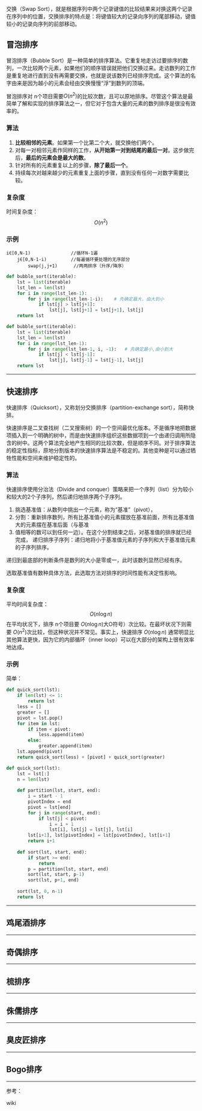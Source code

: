 交换（Swap Sort），就是根据序列中两个记录键值的比较结果来对换这两个记录在序列中的位置，交换排序的特点是：将键值较大的记录向序列的尾部移动，键值较小的记录向序列的前部移动。

## 冒泡排序

冒泡排序（Bubble Sort）是一种简单的排序算法。它重复地走访过要排序的数列，一次比较两个元素，如果他们的顺序错误就把他们交换过来。走访数列的工作是重复地进行直到没有再需要交换，也就是说该数列已经排序完成。这个算法的名字由来是因为越小的元素会经由交换慢慢“浮”到数列的顶端。

冒泡排序对 n个项目需要$O(n^2)$的比较次数，且可以原地排序。尽管这个算法是最简单了解和实现的排序算法之一，但它对于包含大量的元素的数列排序是很没有效率的。

### 算法

1. **比较相邻的元素**。如果第一个比第二个大，就交换他们两个。
2. 对每一对相邻元素作同样的工作，**从开始第一对到结尾的最后一对**。这步做完后，**最后的元素会是最大的数**。
3. 针对所有的元素重复以上的步骤，**除了最后一个**。
4. 持续每次对越来越少的元素重复上面的步骤，直到没有任何一对数字需要比较。

### 复杂度

时间复杂度：
$$
O(n^2)
$$

### 示例

```text
i∈[0,N-1)           	//循环N-1遍
	j∈[0,N-1-i)    	 	//每遍循环要处理的无序部分
		swap(j,j+1) 	 //两两排序（升序/降序）
```

```python
def bubble_sort(iterable):
    lst = list(iterable)
    lst_len = len(lst)
    for i in range(lst_len-1):
        for j in range(lst_len-1-i):	# 先确定最大，由大到小
            if lst[j] > lst[j+1]:
                lst[j], lst[j+1] = lst[j+1], lst[j]
    return lst

def bubble_sort(iterable):
    lst = list(iterable)
    lst_len = len(lst)
    for i in range(lst_len-1):
        for j in range(lst_len-1, i, -1):	# 先确定最小,由小到大
            if lst[j] < lst[j-1]:
                lst[j], lst[j-1] = lst[j-1], lst[j]
    return lst
```

***

## 快速排序

快速排序（Quicksort），又称划分交换排序（partition-exchange sort），简称快排。

快速排序是二叉查找树（二叉搜索树）的一个空间最优化版本。不是循序地把数据项插入到一个明确的树中，而是由快速排序组织这些数据项到一个由递归调用所隐含的树中。这两个算法完全地产生相同的比较次数，但是顺序不同。对于排序算法的稳定性指标，原地分割版本的快速排序算法是不稳定的。其他变种是可以通过牺牲性能和空间来维护稳定性的。 

### 算法

快速排序使用分治法（Divide and conquer）策略来把一个序列（list）分为较小和较大的2个子序列，然后递归地排序两个子序列。 

1. 挑选基准值：从数列中挑出一个元素，称为“基准”（pivot），
2. 分割：重新排序数列，所有比基准值小的元素摆放在基准前面，所有比基准值大的元素摆在基准后面（与基准
3. 值相等的数可以到任何一边）。在这个分割结束之后，对基准值的排序就已经完成，
   递归排序子序列：递归地将小于基准值元素的子序列和大于基准值元素的子序列排序。

递归到最底部的判断条件是数列的大小是零或一，此时该数列显然已经有序。 

选取基准值有数种具体方法，此选取方法对排序的时间性能有决定性影响。 

### 复杂度

平均时间复杂度：
$$
O(n\log n)
$$
在平均状况下，排序 n个项目要 $O(n\log n)$大O符号）次比较。在最坏状况下则需要 $O(n^2)$次比较，但这种状况并不常见。事实上，快速排序 $O(n\log n)$ 通常明显比其他算法更快，因为它的内部循环（inner loop）可以在大部分的架构上很有效率地达成。 

### 示例

简单：

```python
def quick_sort(lst):
    if len(lst) <= 1:
        return lst
    less = []
    greater = []
    pivot = lst.pop()
    for item in lst:
        if item < pivot:
            less.append(item)
        else:
            greater.append(item)
    lst.append(pivot)
    return quick_sort(less) + [pivot] + quick_sort(greater)
```

```python
def quick_sort(lst):
    lst = lst[:]
    n = len(lst)
    
    def partition(lst, start, end):
        i = start - 1
        pivotIndex = end
        pivot = lst[end]
        for j in range(start, end):
            if lst[j] < pivot:
                i = i + 1
                lst[i], lst[j] = lst[j], lst[i]
        lst[i+1], lst[pivotIndex] = lst[pivotIndex], lst[i+1]
        return i+1
    
    def sort(lst, start, end):
        if start >= end:
            return
        p = partition(lst, start, end)
        sort(lst, start, p-1)
        sort(lst, p+1, end)
    
    sort(lst, 0, n-1)
    return lst
```

***

## 鸡尾酒排序



***

## 奇偶排序



***

## 梳排序



***

## 侏儒排序



***

## 臭皮匠排序



***

## Bogo排序



***

参考：

wiki